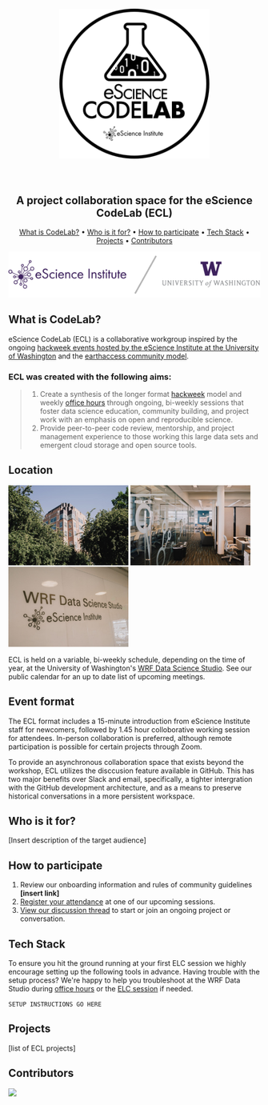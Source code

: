 
<h1 align="center">
  <br>
  <a href="https://escience.washington.edu/using-data-science/hackweeks/">
<img src="images/escience_codelab.svg" alt="eScience_CodeLab" width="300" height=300"> </a>
<br>
  <br>
</h1>

<h2 align="center">A project collaboration space for the eScience CodeLab (ECL)</h2>


<p align="center">
  <a href="#What is CodeLab?">What is CodeLab?</a> •
  <a href="#What is CodeLab?">Who is it for?</a> •
  <a href="#How to participate">How to participate</a> •
  <a href="#How to participate">Tech Stack</a> •
  <a href="#Projects">Projects</a> •
  <a href="#license">Contributors</a>
</p>

<p align="center">
<img src="images/uw_combo.svg" alt="eScience_CodeLab"> 
<br>
</p>

## What is CodeLab?

eScience CodeLab (ECL) is a collaborative workgroup inspired by the ongoing [hackweek events hosted by the eScience Institute at the University of Washington](https://escience.washington.edu/using-data-science/hackweeks/) and the [earthaccess community model](nsidc.github.io/earthaccess/). 

### ECL was created with the following aims:
>1. Create a synthesis of the longer format [hackweek](https://escience.washington.edu/using-data-science/hackweeks/) model and weekly [office hours](https://escience.washington.edu/using-data-science/office-hours/) through ongoing, bi-weekly sessions that foster data science education, community building, and project work with an emphasis on open and reproducible science.
>2. Provide peer-to-peer code review, mentorship, and project management experience to those working this large data sets and emergent cloud storage and open source tools. 

## Location

<p align="left">
  <img src="images/wrf1.jpg" alt="eScience_CodeLab" width="240">
  <img src="images/wrf2.jpg" alt="eScience_CodeLab" width="240">
  <img src="images/wrf3.jpg" alt="eScience_CodeLab" width="240">
  <br>
</p>

ECL is held on a variable, bi-weekly schedule, depending on the time of year, at the University of Washington's [WRF Data Science Studio](https://maps.app.goo.gl/mCw75ykbLPHFnRcg9). See our public calendar for an up to date list of upcoming meetings.

## Event format
The ECL format includes a 15-minute introduction from eScience Institute staff for newcomers, followed by 1.45 hour colloborative working session for attendees. In-person collaboration is preferred, although remote participation is possible for certain projects through Zoom.

To provide an asynchronous collaboration space that exists beyond the workshop, ECL utilizes the disccusion feature available in GitHub. This has two major benefits over Slack and email, specifically, a tighter intergration with the GitHub development architecture, and as a means to preserve historical conversations in a more persistent workspace.


## Who is it for?
[Insert description of the target audience]


## How to participate

1. Review our onboarding information and rules of community guidelines **[insert link]**
2. [Register your attendance](https://calendly.com/mweldens-uw/codelab?preview_source=et_card&month=2025-04) at one of our upcoming sessions.
3. [View our discussion thread](https://github.com/uwhackweek/eScience_CodeLab/discussions) to start or join an ongoing project or conversation. 

## Tech Stack
To ensure you hit the ground running at your first ELC session we highly encourage setting up the following tools in advance. Having trouble with the setup process? We're happy to help you troubleshoot at the WRF Data Studio during [office hours](https://escience.washington.edu/using-data-science/office-hours/) or the [ELC session](https://calendly.com/mweldens-uw/codelab?preview_source=et_card&month=2025-04) if needed.

```
SETUP INSTRUCTIONS GO HERE
```


## Projects

[list of ECL projects]


## Contributors
<a href="https://github.com/uwhackweek/eScience_CodeLab/graphs/contributors">
  <img src="https://contrib.rocks/image?repo=uwhackweek/eScience_CodeLab" />
</a>












